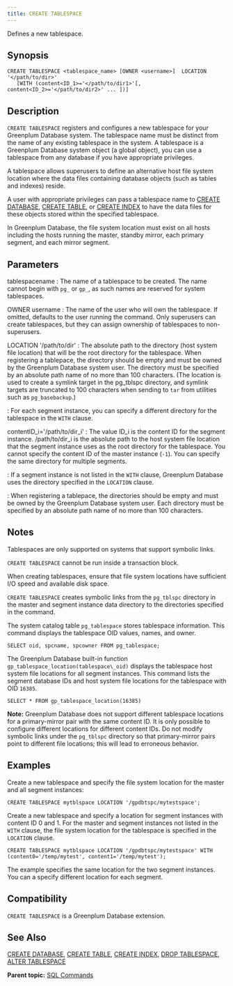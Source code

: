 ```yaml
---
title: CREATE TABLESPACE 
---
```


Defines a new tablespace.

## <a id="section2"></a>Synopsis 

``` {#sql_command_synopsis}
CREATE TABLESPACE <tablespace_name> [OWNER <username>]  LOCATION '</path/to/dir>' 
   [WITH (content<ID_1>='</path/to/dir1>'[, content<ID_2>='</path/to/dir2>' ... ])]
```

## <a id="section3"></a>Description 

`CREATE TABLESPACE` registers and configures a new tablespace for your Greenplum Database system. The tablespace name must be distinct from the name of any existing tablespace in the system. A tablespace is a Greenplum Database system object \(a global object\), you can use a tablespace from any database if you have appropriate privileges.

A tablespace allows superusers to define an alternative host file system location where the data files containing database objects \(such as tables and indexes\) reside.

A user with appropriate privileges can pass a tablespace name to [CREATE DATABASE](CREATE_DATABASE.html), [CREATE TABLE](CREATE_TABLE.html), or [CREATE INDEX](CREATE_INDEX.html) to have the data files for these objects stored within the specified tablespace.

In Greenplum Database, the file system location must exist on all hosts including the hosts running the master, standby mirror, each primary segment, and each mirror segment.

## <a id="section4"></a>Parameters 

tablespacename
:   The name of a tablespace to be created. The name cannot begin with `pg_` or `gp_`, as such names are reserved for system tablespaces.

OWNER username
:   The name of the user who will own the tablespace. If omitted, defaults to the user running the command. Only superusers can create tablespaces, but they can assign ownership of tablespaces to non-superusers.

LOCATION '/path/to/dir'
:   The absolute path to the directory \(host system file location\) that will be the root directory for the tablespace. When registering a tablepace, the directory should be empty and must be owned by the Greenplum Database system user. The directory must be specified by an absolute path name of no more than 100 characters. \(The location is used to create a symlink target in the pg\_tblspc directory, and symlink targets are truncated to 100 characters when sending to `tar` from utilities such as `pg_basebackup`.\)

:   For each segment instance, you can specify a different directory for the tablespace in the `WITH` clause.

contentID\_i='/path/to/dir\_i'
:   The value ID\_i is the content ID for the segment instance. /path/to/dir\_i is the absolute path to the host system file location that the segment instance uses as the root directory for the tablespace. You cannot specify the content ID of the master instance \(`-1`\). You can specify the same directory for multiple segments.

:   If a segment instance is not listed in the `WITH` clause, Greenplum Database uses the directory specified in the `LOCATION` clause.

:   When registering a tablepace, the directories should be empty and must be owned by the Greenplum Database system user. Each directory must be specified by an absolute path name of no more than 100 characters.

## <a id="section5"></a>Notes 

Tablespaces are only supported on systems that support symbolic links.

`CREATE TABLESPACE` cannot be run inside a transaction block.

When creating tablespaces, ensure that file system locations have sufficient I/O speed and available disk space.

`CREATE TABLESPACE` creates symbolic links from the `pg_tblspc` directory in the master and segment instance data directory to the directories specified in the command.

The system catalog table `pg_tablespace` stores tablespace information. This command displays the tablespace OID values, names, and owner.

```
SELECT oid, spcname, spcowner FROM pg_tablespace;
```

The Greenplum Database built-in function `gp_tablespace_location(tablespace\_oid)` displays the tablespace host system file locations for all segment instances. This command lists the segment database IDs and host system file locations for the tablespace with OID `16385`.

```
SELECT * FROM gp_tablespace_location(16385) 
```

**Note:** Greenplum Database does not support different tablespace locations for a primary-mirror pair with the same content ID. It is only possible to configure different locations for different content IDs. Do not modify symbolic links under the `pg_tblspc` directory so that primary-mirror pairs point to different file locations; this will lead to erroneous behavior.

## <a id="section6"></a>Examples 

Create a new tablespace and specify the file system location for the master and all segment instances:

```
CREATE TABLESPACE mytblspace LOCATION '/gpdbtspc/mytestspace';
```

Create a new tablespace and specify a location for segment instances with content ID 0 and 1. For the master and segment instances not listed in the `WITH` clause, the file system location for the tablespace is specified in the `LOCATION` clause.

```
CREATE TABLESPACE mytblspace LOCATION '/gpdbtspc/mytestspace' WITH (content0='/temp/mytest', content1='/temp/mytest');
```

The example specifies the same location for the two segment instances. You can a specify different location for each segment.

## <a id="section7"></a>Compatibility 

`CREATE TABLESPACE` is a Greenplum Database extension.

## <a id="section8"></a>See Also 

[CREATE DATABASE](CREATE_DATABASE.html), [CREATE TABLE](CREATE_TABLE.html), [CREATE INDEX](CREATE_INDEX.html), [DROP TABLESPACE](DROP_TABLESPACE.html), [ALTER TABLESPACE](ALTER_TABLESPACE.html)

**Parent topic:** [SQL Commands](../sql_commands/sql_ref.html)

